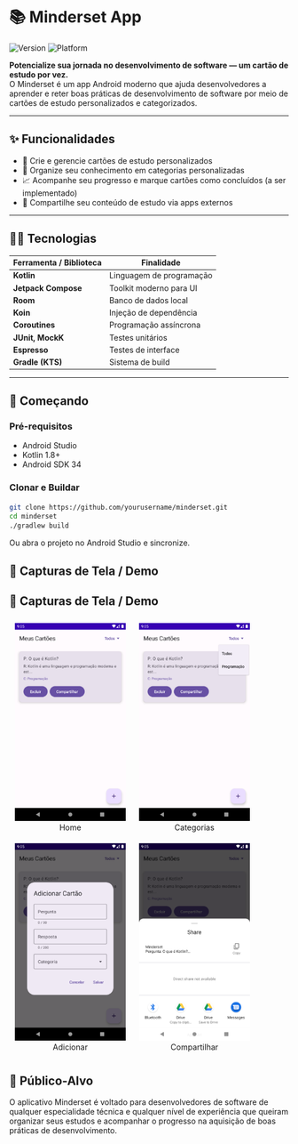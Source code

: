 # 📚 Minderset App

![Version](https://img.shields.io/badge/version-1.0-blue.svg)
![Platform](https://img.shields.io/badge/platform-Android-3DDC84.svg)

**Potencialize sua jornada no desenvolvimento de software — um cartão de estudo por vez.**  
O Minderset é um app Android moderno que ajuda desenvolvedores a aprender e reter boas práticas de desenvolvimento de software por meio de cartões de estudo personalizados e categorizados.

---

## ✨ Funcionalidades

* 🧠 Crie e gerencie cartões de estudo personalizados
* 📂 Organize seu conhecimento em categorias personalizadas
* 📈 Acompanhe seu progresso e marque cartões como concluídos (a ser implementado)
* 🔗 Compartilhe seu conteúdo de estudo via apps externos  

---

## 🧑‍💻 Tecnologias

| Ferramenta / Biblioteca | Finalidade                  |
| ----------------------- | --------------------------- |
| **Kotlin**              | Linguagem de programação    |
| **Jetpack Compose**     | Toolkit moderno para UI     |
| **Room**                | Banco de dados local        |
| **Koin**                | Injeção de dependência      |
| **Coroutines**          | Programação assíncrona      |
| **JUnit, MockK**        | Testes unitários            |
| **Espresso**            | Testes de interface         |
| **Gradle (KTS)**        | Sistema de build            |

---

## 🚀 Começando

### Pré-requisitos

* Android Studio  
* Kotlin 1.8+
* Android SDK 34  

### Clonar e Buildar

```bash
git clone https://github.com/yourusername/minderset.git
cd minderset
./gradlew build
```
Ou abra o projeto no Android Studio e sincronize.

## 📱 Capturas de Tela / Demo

## 📱 Capturas de Tela / Demo

<p float="left">
  <figure style="display: inline-block; margin: 10px; text-align: center;">
    <img src="screenshots/home.png" width="200" />
    <figcaption>Home</figcaption>
  </figure>
  <figure style="display: inline-block; margin: 10px; text-align: center;">
    <img src="screenshots/categories.png" width="200" />
    <figcaption>Categorias</figcaption>
  </figure>
  <figure style="display: inline-block; margin: 10px; text-align: center;">
    <img src="screenshots/add.png" width="200" />
    <figcaption>Adicionar</figcaption>
  </figure>
  <figure style="display: inline-block; margin: 10px; text-align: center;">
    <img src="screenshots/share.png" width="200" />
    <figcaption>Compartilhar</figcaption>
  </figure>
</p>

## 🎯 Público-Alvo
O aplicativo Minderset é voltado para desenvolvedores de software de qualquer especialidade técnica e qualquer nível de experiência que queiram organizar seus estudos e acompanhar o progresso na aquisição de boas práticas de desenvolvimento.
